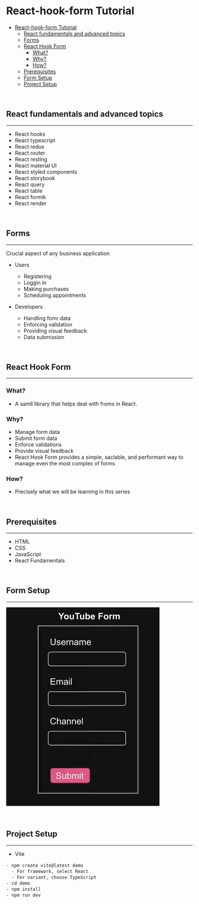 # React-hook-form Tutorial

- [React-hook-form Tutorial](#react-hook-form-tutorial)
  - [React fundamentals and advanced topics](#react-fundamentals-and-advanced-topics)
  - [Forms](#forms)
  - [React Hook Form](#react-hook-form)
    - [What?](#what)
    - [Why?](#why)
    - [How?](#how)
  - [Prerequisites](#prerequisites)
  - [Form Setup](#form-setup)
  - [Project Setup](#project-setup)

<br/>

## React fundamentals and advanced topics

---

- React hooks
- React typescript
- React redux
- React router
- React resting
- React material UI
- React styled components
- React storybook
- React query
- React table
- React formik
- React render

<br/>

## Forms

---
Crucial aspect of any business application

- Users
  - Registering
  - Loggin in
  - Making purchases
  - Scheduling appointments

- Developers
  - Handling fomr data
  - Enforcing validation
  - Providing visual feedback
  - Data submission

<br/>

## React Hook Form

---

### What?

- A samll library that helps deal with froms in React.

### Why?

- Manage form data
- Submit form data
- Enforce validations
- Provide visual feedback
- React Hook Form provides a simple, saclable, and performant way to manage even the most complex of forms

### How?

- Precisely what we will be learning in this series

<br/>

## Prerequisites

---

- HTML
- CSS
- JavaScript
- React Fundamentals

<br/>

## Form Setup

---
![Example](./sample.png)  

<br/>

## Project Setup

---

- Vite

```shell
- npm create vite@latest demo
  - For framework, select React
  - For variant, choose TypeScript
- cd demo
- npm install
- npm run dev
```
